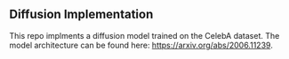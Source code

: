 ## Diffusion Implementation
This repo implments a diffusion model trained on the CelebA dataset. The model architecture can be found here: https://arxiv.org/abs/2006.11239.
